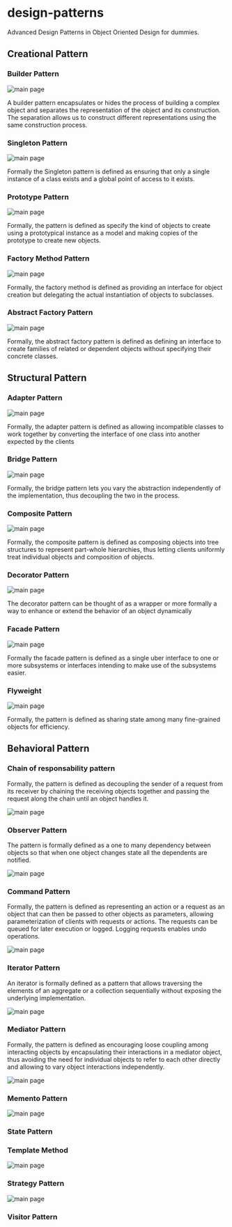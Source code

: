 # design-patterns
Advanced Design Patterns in Object Oriented Design for dummies.

## Creational Pattern

### Builder Pattern

![main page](Documentation-imgs/Builder-Pattern.png)

A builder pattern encapsulates or hides the process of building a complex object and 
separates the representation of the object and its construction. The separation allows us to construct different 
representations using the same construction process.

### Singleton Pattern

![main page](Documentation-imgs/Singleton-Pattern.png)

Formally the Singleton pattern is defined as ensuring that only a single instance of a class exists and a global 
point of access to it exists.

### Prototype Pattern

![main page](Documentation-imgs/PrototypePattern.png)

Formally, the pattern is defined as specify the kind of objects to create using a prototypical instance as a 
model and making copies of the prototype to create new objects.

### Factory Method Pattern

![main page](Documentation-imgs/FactoryMethodPattern.png)

Formally, the factory method is defined as providing an interface for object 
creation but delegating the actual instantiation of objects to subclasses.

### Abstract Factory Pattern

![main page](Documentation-imgs/AbstractFactoryPattern.jpeg)

Formally, the abstract factory pattern is defined as defining an interface to create 
families of related or dependent objects without specifying their concrete classes.

## Structural Pattern

### Adapter Pattern

![main page](Documentation-imgs/Adapter-Pattern.jpg)

Formally, the adapter pattern is defined as allowing incompatible classes to work 
together by converting the interface of one class into another expected by the clients

### Bridge Pattern

![main page](Documentation-imgs/Bridge-Pattern.jpg)

Formally, the bridge pattern lets you vary the abstraction independently of the 
implementation, thus decoupling the two in the process.

### Composite Pattern

![main page](Documentation-imgs/CompositePattern.png)

Formally, the composite pattern is defined as composing objects into tree structures to represent part-whole hierarchies, thus letting clients uniformly treat individual objects and composition of objects.

### Decorator Pattern

![main page](Documentation-imgs/DecoratorPattern.png)

The decorator pattern can be thought of as a wrapper or more formally a way to enhance or extend the behavior of an object dynamically

### Facade Pattern

![main page](Documentation-imgs/FacadePattern.png)

Formally the facade pattern is defined as a single uber interface to one or more subsystems or interfaces intending to make use of the subsystems easier.

### Flyweight

![main page](Documentation-imgs/FlyweightPattern.png)

Formally, the pattern is defined as sharing state among many fine-grained objects for efficiency.

## Behavioral Pattern

### Chain of responsability pattern

Formally, the pattern is defined as decoupling the sender of a request from its receiver by chaining the receiving objects together and passing the request along the chain until an object handles it.

![main page](Documentation-imgs/ChainOfResponsabilityPattern.jpg)

### Observer Pattern

The pattern is formally defined as a one to many dependency between objects so that when one object changes state all the dependents are notified.

![main page](Documentation-imgs/ObserverPattern.png)

### Command Pattern

Formally, the pattern is defined as representing an action or a request as an object that can then be passed to other objects as parameters, allowing parameterization of clients with requests or actions. The requests can be queued for later execution or logged. Logging requests enables undo operations.

![main page](Documentation-imgs/Command-Pattern.png)

### Iterator Pattern

 An iterator is formally defined as a pattern that allows traversing the elements of an aggregate or a collection sequentially without exposing the underlying implementation.
 
![main page](Documentation-imgs/Iterator-Pattern.png)

### Mediator Pattern

Formally, the pattern is defined as encouraging loose coupling among interacting objects by encapsulating their interactions in a mediator object, thus avoiding the need for individual objects to refer to each other directly and allowing to vary object interactions independently.

![main page](Documentation-imgs/MediatorPattern.png)

### Memento Pattern

![main page](Documentation-imgs/memento-pattern.jpg)

### State Pattern

### Template Method

![main page](Documentation-imgs/template-pattern.png)

### Strategy Pattern

![main page](Documentation-imgs/strategy-pattern.png)

### Visitor Pattern
